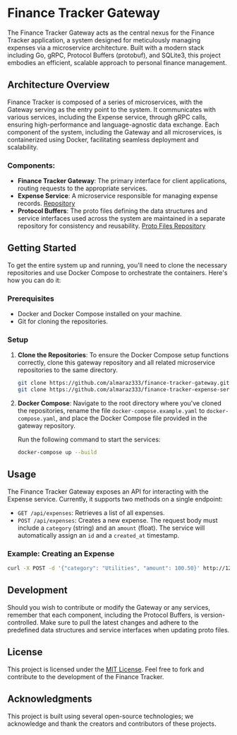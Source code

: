 # Finance Tracker Gateway

The Finance Tracker Gateway acts as the central nexus for the Finance Tracker application, a system designed for meticulously managing expenses via a microservice architecture. Built with a modern stack including Go, gRPC, Protocol Buffers (protobuf), and SQLite3, this project embodies an efficient, scalable approach to personal finance management.

## Architecture Overview

Finance Tracker is composed of a series of microservices, with the Gateway serving as the entry point to the system. It communicates with various services, including the Expense service, through gRPC calls, ensuring high-performance and language-agnostic data exchange. Each component of the system, including the Gateway and all microservices, is containerized using Docker, facilitating seamless deployment and scalability.

### Components:

- **Finance Tracker Gateway**: The primary interface for client applications, routing requests to the appropriate services.
- **Expense Service**: A microservice responsible for managing expense records. [Repository](https://github.com/almaraz333/finance-tracker-expense-service)
- **Protocol Buffers**: The proto files defining the data structures and service interfaces used across the system are maintained in a separate repository for consistency and reusability. [Proto Files Repository](https://github.com/almaraz333/finance-tracker-proto-files)

## Getting Started

To get the entire system up and running, you'll need to clone the necessary repositories and use Docker Compose to orchestrate the containers. Here's how you can do it:

### Prerequisites

- Docker and Docker Compose installed on your machine.
- Git for cloning the repositories.

### Setup

1. **Clone the Repositories**:
    To ensure the Docker Compose setup functions correctly, clone this gateway repository and all related microservice repositories to the same directory.

    ```bash
    git clone https://github.com/almaraz333/finance-tracker-gateway.git
    git clone https://github.com/almaraz333/finance-tracker-expense-service.git
    ```

2. **Docker Compose**:
    Navigate to the root directory where you've cloned the repositories, rename the file `docker-compose.example.yaml` to `docker-compose.yaml`, and place the Docker Compose file provided in the gateway repository.

    Run the following command to start the services:

    ```bash
    docker-compose up --build
    ```

## Usage

The Finance Tracker Gateway exposes an API for interacting with the Expense service. Currently, it supports two methods on a single endpoint:

- `GET /api/expenses`: Retrieves a list of all expenses.
- `POST /api/expenses`: Creates a new expense. The request body must include a `category` (string) and an `amount` (float). The service will automatically assign an `id` and a `created_at` timestamp.

### Example: Creating an Expense

```bash
curl -X POST -d '{"category": "Utilities", "amount": 100.50}' http://127.0.0.1:8080/api/expenses
```

## Development

Should you wish to contribute or modify the Gateway or any services, remember that each component, including the Protocol Buffers, is version-controlled. Make sure to pull the latest changes and adhere to the predefined data structures and service interfaces when updating proto files.

## License

This project is licensed under the [MIT License](LICENSE.md). Feel free to fork and contribute to the development of the Finance Tracker.

## Acknowledgments

This project is built using several open-source technologies; we acknowledge and thank the creators and contributors of these projects.

